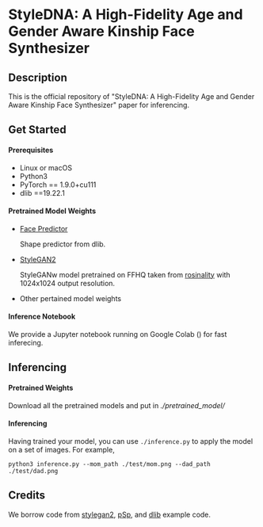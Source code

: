 # StyleDNA: A High-Fidelity Age and Gender Aware Kinship Face Synthesizer

## Description

This is the official repository of "StyleDNA: A High-Fidelity Age and Gender Aware Kinship Face Synthesizer" paper for inferencing. 

## Get Started

#### Prerequisites

- Linux or macOS
- Python3
- PyTorch == 1.9.0+cu111
- dlib ==19.22.1

#### Pretrained Model Weights

- [Face Predictor](http://dlib.net/files/shape_predictor_68_face_landmarks.dat.bz2)

  Shape predictor from dlib.

- [StyleGAN2](https://drive.google.com/file/d/1EM87UquaoQmk17Q8d5kYIAHqu0dkYqdT/view)

  StyleGANw model pretrained on FFHQ taken from [rosinality](https://github.com/rosinality/stylegan2-pytorch) with 1024x1024 output resolution.

- Other pertained model weights



#### Inference Notebook

We provide a Jupyter notebook running on Google Colab () for fast inferecing.



## Inferencing

#### Pretrained Weights

Download all the pretrained models and put in *./pretrained_model/*

#### Inferencing

Having trained your model, you can use `./inference.py` to apply the model on a set of images.
For example,

```
python3 inference.py --mom_path ./test/mom.png --dad_path ./test/dad.png
```



## Credits

We borrow code from [stylegan2](https://github.com/rosinality/stylegan2-pytorch), [pSp](https://github.com/eladrich/pixel2style2pixel), and [dlib](http://dlib.net/face_landmark_detection.py.html) example code.


